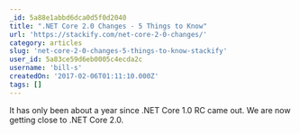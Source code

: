 ```yaml
---
_id: 5a88e1abbd6dca0d5f0d2040
title: ".NET Core 2.0 Changes - 5 Things to Know"
url: 'https://stackify.com/net-core-2-0-changes/'
category: articles
slug: 'net-core-2-0-changes-5-things-to-know-stackify'
user_id: 5a83ce59d6eb0005c4ecda2c
username: 'bill-s'
createdOn: '2017-02-06T01:11:10.000Z'
tags: []
---
```


It has only been about a year since .NET Core 1.0 RC came out. We are now getting close to .NET Core 2.0.
